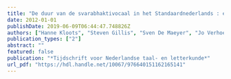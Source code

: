 ```yaml
---
title: "De duur van de svarabhaktivocaal in het Standaardnederlands : een pioniersstudie"
date: 2012-01-01
publishDate: 2019-06-09T06:44:47.748826Z
authors: ["Hanne Kloots", "Steven Gillis", "Sven De Maeyer", "Jo Verhoeven"]
publication_types: ["2"]
abstract: ""
featured: false
publication: "*Tijdschrift voor Nederlandse taal- en letterkunde*"
url_pdf: "https://hdl.handle.net/10067/976640151162165141"
---
```


